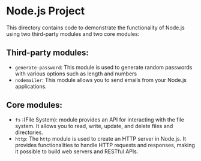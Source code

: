 # Node.js Project
This directory contains code to demonstrate the functionality of Node.js using two third-party modules and two core modules:

## Third-party modules:
- `generate-password`: This module is used to generate random passwords with various options such as length and numbers
- `nodemailer`: This module allows you to send emails from your Node.js applications.

## Core modules:
- `fs` :(File System): module provides an API for interacting with the file system. It allows you to read, write, update, and delete files and directories.
- `http`: The `http` module is used to create an HTTP server in Node.js. It provides functionalities to handle HTTP requests and responses, making it possible to build web servers and RESTful APIs.